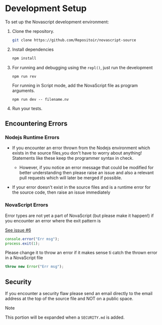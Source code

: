 # Development Setup

To set up the Novascript development environment:

1. Clone the repository.
   ```bash
   git clone https://github.com/Repositoir/novascript-source
   ```
2. Install dependencies
    ```bash
   npm install
    ```
3. For running and debugging using the `repl()`, just run the development

   ```shell
   npm run rev
   ```
   
   For running in Script mode, add the NovaScript file as program arguments.

   ```shell
   npm run dev -- filename.nv
   ```
4. Run your tests.

## Encountering Errors

### Nodejs Runtime Errors

- If you encounter an error thrown from the Nodejs environment which exists in the source
files,you don't have to worry about anything! Statements like these keep the programmer
syntax in check.
  - However, if you notice an error message that could be modified for better understanding
then please raise an issue and also a relevant pull requests which will later be merged
if possible.

- If your error doesn't exist in the source files and is a runtime error for the source
code, then raise an issue immediately

### NovaScript Errors

Error types are not yet a part of NovaScript (but please make it happen!) if you encounter
an error where the exit pattern is

[See issue #6](https://github.com/Repositoir/novascript-source/issues/6)

```javascript
console.error("Err msg");
process.exit(1);
```

Please change it to throw an error if it makes sense ti catch the thrown error in a 
NovaScript file

```javascript
throw new Error("Err msg");
```

## Security

If you encounter a security flaw please send an email directly to the email address at
the top of the source file and NOT on a public space.

> [!NOTE]
> This portion will be expanded when a `SECURITY.md` is added.